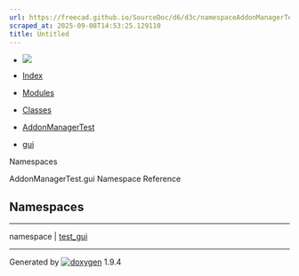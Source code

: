 ```yaml
---
url: https://freecad.github.io/SourceDoc/d6/d3c/namespaceAddonManagerTest_1_1gui.html
scraped_at: 2025-09-08T14:53:25.129110
title: Untitled
---
```


  * [ ![](https://www.freecad.org/svg/logo-freecad.svg) ](https://freecadweb.org "FreeCAD")
  * [Index](../../index.html "Index")
  * [Modules](../../modules.html "Modules list")
  * [Classes](../../annotated.html "Annotated list")

  * [AddonManagerTest](../../d9/dd4/namespaceAddonManagerTest.html)
  * [gui](../../d6/d3c/namespaceAddonManagerTest_1_1gui.html)

Namespaces

AddonManagerTest.gui Namespace Reference

##  Namespaces  
  
---  
namespace | [test_gui](../../d4/dea/namespaceAddonManagerTest_1_1gui_1_1test__gui.html)  
  
* * *

Generated by
[![doxygen](../../doxygen.svg)](https://www.doxygen.org/index.html) 1.9.4

